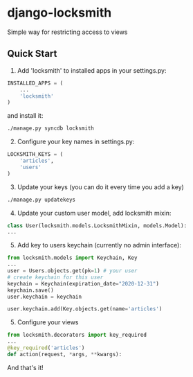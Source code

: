 django-locksmith
================

Simple way for restricting access to views

Quick Start
-----------

1. Add 'locksmith' to installed apps in your settings.py:
```python
INSTALLED_APPS = (
    ...
    'locksmith'
)
```

and install it:

```bash
./manage.py syncdb locksmith
```

2. Configure your key names in settings.py:
```python
LOCKSMITH_KEYS = (
    'articles',
    'users'
)
```

3. Update your keys (you can do it every time you add a key)
```bash
./manage.py updatekeys
```
4. Update your custom user model, add locksmith mixin:
```python
class User(locksmith.models.LocksmithMixin, models.Model):
...
```
5. Add key to users keychain (currently no admin interface):
```python
from locksmith.models import Keychain, Key
...
user = Users.objects.get(pk=1) # your user
# create keychain for this user
keychain = Keychain(expiration_date="2020-12-31")
keychain.save()
user.keychain = keychain

user.keychain.add(Key.objects.get(name='articles')
```
5. Configure your views
```python
from locksmith.decorators import key_required
...
@key_required('articles')
def action(request, *args, **kwargs):
```

And that's it!
